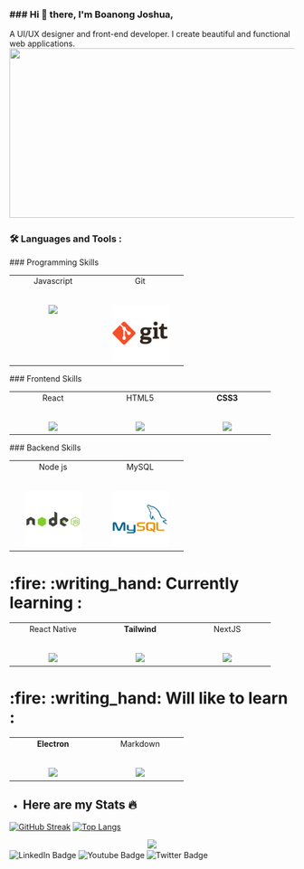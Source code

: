 ### <div> ### Hi 👋 there, I'm Boanong Joshua,</div>
<div> A UI/UX designer and front-end developer. I create beautiful and 
functional web applications. </div>

<div align="center">
  <img src="https://media.giphy.com/media/dWesBcTLavkZuG35MI/giphy.gif" width="600" height="300"/>
</div>

 
### :hammer_and_wrench: Languages and Tools :

<div align="left">
  ### Programming Skills
  <table>
    <tbody>
      <tr valign="top">
        <td width="140px" align="center">
          <span>Javascript</span><br><br><br>
          <img height="64px" src="https://upload.wikimedia.org/wikipedia/commons/thumb/9/99/Unofficial_JavaScript_logo_2.svg/480px-Unofficial_JavaScript_logo_2.svg.png">
        </td>
         <td width="140px" align="center">
          <span>Git</span><br><br><br>
          <img src="https://github.com/devicons/devicon/blob/master/icons/git/git-original-wordmark.svg" title="Git" **alt="Git" width="100" height="100"/>
        </td>
      </tr>
    </tbody>
  </table>
    ### Frontend Skills
  <table>
    <tbody>
      <tr valign="top">
        <td width="140px" align="center">
          <span>React</span><br><br><br>
          <img height="64px" src="https://cdn.worldvectorlogo.com/logos/react-1.svg">
        </td>
        <td width="140px" align="center">
          <span>HTML5</span><br><br><br>
          <img height="64px" src="https://cdn.svgporn.com/logos/html-5.svg">
        </td>
        <td width="140px" align="center">
          <span><strong>CSS3</strong>
          </span><br><br><br>
          <img height="64px" src="https://cdn.svgporn.com/logos/css-3.svg">
        </td>
      </tr>
    </tbody>
  </table>
    ### Backend Skills
  <table>
    <tbody>
      <tr valign="top">
        <td width="140px" align="center">
          <span>Node js</span><br><br><br>
          <img src="https://github.com/devicons/devicon/blob/master/icons/nodejs/nodejs-original-wordmark.svg" title="NodeJS" alt="NodeJS" width="100" height="100"/>
        </td>
        <td width="140px" align="center">
          <span>MySQL</span><br><br><br>
          <img src="https://github.com/devicons/devicon/blob/master/icons/mysql/mysql-original-wordmark.svg" title="MySQL"  alt="MySQL" width="100" height="100"/>
        </td>
      </tr>
    </tbody>
  </table>
</div>
 <h1> :fire: :writing_hand: Currently learning : </h1>
  <div align="left">
    <table>
      <tbody>
        <tr valign="top">
          <td width="140px" align="center">
            <span>React Native</span><br><br><br>
            <img height="64px" src="https://cdn.worldvectorlogo.com/logos/react-1.svg">
          </td>
          <td width="140px" align="center">
            <span><strong>Tailwind</strong>
            </span><br><br><br>
            <img height="64px" src="https://cdn.svgporn.com/logos/tailwindcss-icon.svg">
          </td>
          <td width="140px" align="center">
            <span>NextJS</span><br><br><br>
            <img height="64px" src="https://cdn.svgporn.com/logos/nextjs-icon.svg">
          </td>
        </tr>
      </tbody>
    </table>
  </div>
  <h1> :fire: :writing_hand: Will like to learn : </h1>
  <div align="left">
    <table>
      <tbody>
        <tr valign="top">
          <td width="140px" align="center">
            <span><strong>Electron</strong>
            </span><br><br><br>
            <img height="64px" src="https://cdn.svgporn.com/logos/electron.svg">
          </td>
          <td width="140px" align="center">
            <span>Markdown</span><br><br><br>
            <img height="64px" src="https://cdn.svgporn.com/logos/markdown.svg">
          </td>
        </tr>
      </tbody>
    </table>
  </div>

- ## Here are my Stats :fire:
[![GitHub Streak](http://github-readme-streak-stats.herokuapp.com?user=boanong&theme=dark&background=000000)](https://git.io/streak-stats) [![Top Langs](https://github-readme-stats.vercel.app/api/top-langs/?username=boanong&layout=compact&theme=vision-friendly-dark)](https://github.com/anuraghazra/github-readme-stats)





<div id="header" align="center">
  <img src="https://media.giphy.com/media/M9gbBd9nbDrOTu1Mqx/giphy.gif" width="100"/>
</div>
<div id="badges">
  <img src="https://img.shields.io/badge/LinkedIn-blue?style=for-the-badge&logo=linkedin&logoColor=white" alt="LinkedIn Badge"/>
  <img src="https://img.shields.io/badge/YouTube-red?style=for-the-badge&logo=youtube&logoColor=white" alt="Youtube Badge"/>
  <img src="https://img.shields.io/badge/Twitter-blue?style=for-the-badge&logo=twitter&logoColor=white" alt="Twitter Badge"/>
</div>


